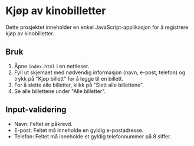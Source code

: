 # Kjøp av kinobilletter

Dette prosjektet inneholder en enkel JavaScript-applikasjon for å registrere kjøp av kinobilletter.

## Bruk

1. Åpne `index.html` i en nettleser.
2. Fyll ut skjemaet med nødvendig informasjon (navn, e-post, telefon) og trykk på "Kjøp billett" for å legge til en billett.
3. For å slette alle billetter, klikk på "Slett alle billettene".
4. Se alle billettene under "Alle billetter".

## Input-validering

- Navn: Feltet er påkrevd.
- E-post: Feltet må inneholde en gyldig e-postadresse.
- Telefon: Feltet må inneholde et gyldig telefonnummer på 8 siffer.

